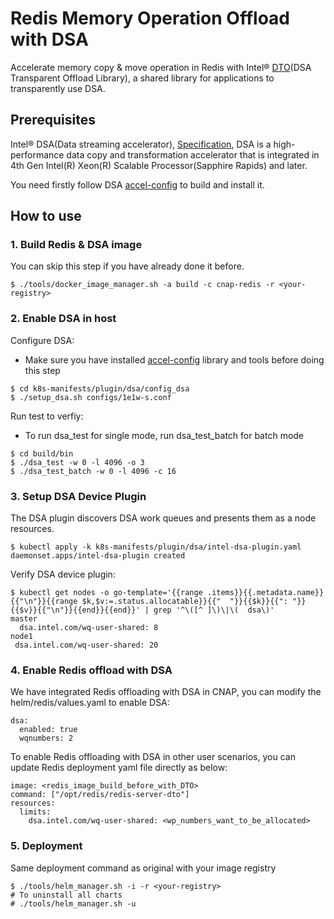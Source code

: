 # Redis Memory Operation Offload with DSA

Accelerate memory copy & move operation in Redis with Intel® [DTO](https://github.com/intel/DTO#intel-dsa-transparent-offload-library)(DSA Transparent Offload Library), a shared library for applications to transparently use DSA.

## Prerequisites

Intel® DSA(Data streaming accelerator), [Specification](https://www.intel.com/content/www/us/en/content-details/671116/intel-data-streaming-accelerator-architecture-specification.html?wapkw=data%20streaming%20accelerator%20specification), 
DSA is a high-performance data copy and transformation accelerator that is integrated in 4th Gen Intel(R) Xeon(R) Scalable Processor(Sapphire Rapids) and later.

You need firstly follow DSA [accel-config](https://github.com/intel/idxd-config) to build and install it.

## How to use

### 1. Build Redis & DSA image

You can skip this step if you have already done it before.

```
$ ./tools/docker_image_manager.sh -a build -c cnap-redis -r <your-registry>
```


### 2. Enable DSA in host

Configure DSA:

- Make sure you have installed [accel-config](https://github.com/intel/idxd-config) library and tools before doing this step
```
$ cd k8s-manifests/plugin/dsa/config_dsa
$ ./setup_dsa.sh configs/1e1w-s.conf
```

Run test to verfiy:

- To run dsa_test for single mode, run dsa_test_batch for batch mode
```
$ cd build/bin
$ ./dsa_test -w 0 -l 4096 -o 3
$ ./dsa_test_batch -w 0 -l 4096 -c 16
```

### 3. Setup DSA Device Plugin

The DSA plugin discovers DSA work queues and presents them as a node resources.

```
$ kubectl apply -k k8s-manifests/plugin/dsa/intel-dsa-plugin.yaml
daemonset.apps/intel-dsa-plugin created
```

Verify DSA device plugin:
```
$ kubectl get nodes -o go-template='{{range .items}}{{.metadata.name}}{{"\n"}}{{range $k,$v:=.status.allocatable}}{{"  "}}{{$k}}{{": "}}{{$v}}{{"\n"}}{{end}}{{end}}' | grep '^\([^ ]\)\|\(  dsa\)'
master
  dsa.intel.com/wq-user-shared: 8
node1
 dsa.intel.com/wq-user-shared: 20
```

### 4. Enable Redis offload with DSA

We have integrated Redis offloading with DSA in CNAP, you can modify the helm/redis/values.yaml to enable DSA:

```
dsa:
  enabled: true
  wqnumbers: 2
```

To enable Redis offloading with DSA in other user scenarios, you can update Redis deployment yaml file directly as below:
```
image: <redis_image_build_before_with_DTO>
command: ["/opt/redis/redis-server-dto"]
resources:
  limits:
    dsa.intel.com/wq-user-shared: <wp_numbers_want_to_be_allocated>
```

### 5. Deployment

Same deployment command as original with your image registry

```
$ ./tools/helm_manager.sh -i -r <your-registry>
# To uninstall all charts
# ./tools/helm_manager.sh -u
```

